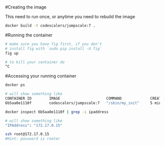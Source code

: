 #Creating the image

This need to run once, or anytime you need to rebuild the image

```bash
docker build -t codescalers/jumpscale:7 .
```

#Running the container

```bash
# make sure you have fig first, if you don't
# install fig with `sudo pip install -U fig`
fig up

# to kill your container do
^C
```

#Accessing your running container

```bash
docker ps 

# will show something like
CONTAINER ID        IMAGE                     COMMAND             CREATED             STATUS              PORTS               NAMES
6b5aa0e1110f        codescalers/jumpscale:7   "/sbin/my_init"     5 minutes ago       Up 5 minutes                            docker_js_1

docker inspect 6b5aa0e1110f | grep -i ipaddress

# will show something like
"IPAddress": "172.17.0.15"

ssh root@172.17.0.15 
#Hint: password is rooter

```
